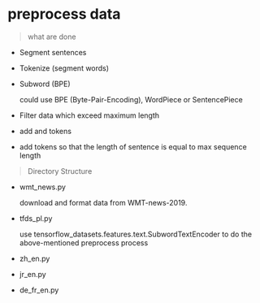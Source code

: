 # preprocess data

> what are done

- Segment sentences

- Tokenize (segment words)

- Subword (BPE)

    could use BPE (Byte-Pair-Encoding), WordPiece or SentencePiece

- Filter data which exceed maximum length

- add <start> and <end> tokens

- add <pad> tokens so that the length of sentence is equal to max sequence length

> Directory Structure

- wmt_news.py

    download and format data from WMT-news-2019.

- tfds_pl.py

    use tensorflow_datasets.features.text.SubwordTextEncoder to do the above-mentioned preprocess process

- zh_en.py

- jr_en.py

- de_fr_en.py
